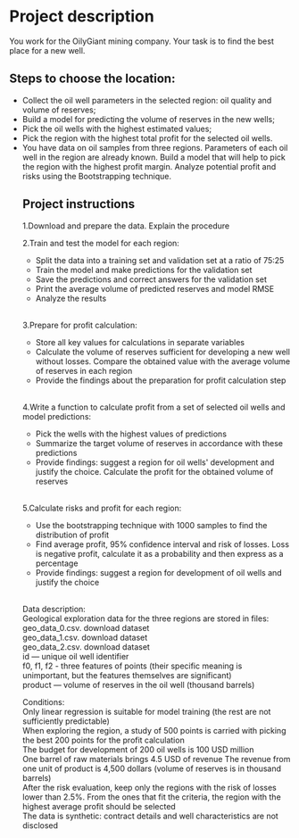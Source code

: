 <h1>Project description</h1>
You work for the OilyGiant mining company. Your task is to find the best place for a new well.

<h2>Steps to choose the location:</h2>
<ul><li>Collect the oil well parameters in the selected region: oil quality and volume of reserves;</li>
<li>Build a model for predicting the volume of reserves in the new wells;</li>
<li>Pick the oil wells with the highest estimated values;</li>
<li>Pick the region with the highest total profit for the selected oil wells.</li>
<li>You have data on oil samples from three regions. Parameters of each oil well in the region are already known. Build a model that will help to pick the region with the highest profit margin. Analyze potential profit and risks using the Bootstrapping technique.

<h2>Project instructions</h2>
1.Download and prepare the data. Explain the procedure
   
2.Train and test the model for each region:<br>
<ul><li>Split the data into a training set and validation set at a ratio of 75:25</li>
   <li>Train the model and make predictions for the validation set</li>
   <li>Save the predictions and correct answers for the validation set</li>
   <li>Print the average volume of predicted reserves and model RMSE</li>
   <li>Analyze the results</ul></li><br>
   
3.Prepare for profit calculation:<br>
<ul><li>Store all key values for calculations in separate variables</li>
   <li>Calculate the volume of reserves sufficient for developing a new well without losses. Compare the obtained value with the average volume of reserves in each region</li>
   <li>Provide the findings about the preparation for profit calculation step</ul></li>
<br>

4.Write a function to calculate profit from a set of selected oil wells and model predictions:<br>
 <ul><li>Pick the wells with the highest values of predictions</li>
 <li>Summarize the target volume of reserves in accordance with these predictions</li>
 <li>Provide findings: suggest a region for oil wells' development and justify the choice. Calculate the profit for the obtained volume of reserves</ul></li>
<br>   

5.Calculate risks and profit for each region:<br>
<ul><li>Use the bootstrapping technique with 1000 samples to find the distribution of profit</li>
<li>Find average profit, 95% confidence interval and risk of losses. Loss is negative profit, calculate it as a probability and then express as a percentage</li>
<li>Provide findings: suggest a region for development of oil wells and justify the choice</ul></li>
<br> 

Data description:<br>
Geological exploration data for the three regions are stored in files:<br>
geo_data_0.csv. download dataset<br>
geo_data_1.csv. download dataset<br>
geo_data_2.csv. download dataset<br>
id — unique oil well identifier<br>
f0, f1, f2 - three features of points (their specific meaning is unimportant, but the features themselves are significant)<br>
product — volume of reserves in the oil well (thousand barrels)<br>

Conditions:<br>
Only linear regression is suitable for model training (the rest are not sufficiently predictable)<br>
When exploring the region, a study of 500 points is carried with picking the best 200 points for the profit calculation<br>
The budget for development of 200 oil wells is 100 USD million<br>
One barrel of raw materials brings 4.5 USD of revenue The revenue from one unit of product is 4,500 dollars (volume of reserves is in thousand barrels)<br>
After the risk evaluation, keep only the regions with the risk of losses lower than 2.5%. From the ones that fit the criteria, the region with the highest average profit should be selected<br>
The data is synthetic: contract details and well characteristics are not disclosed
